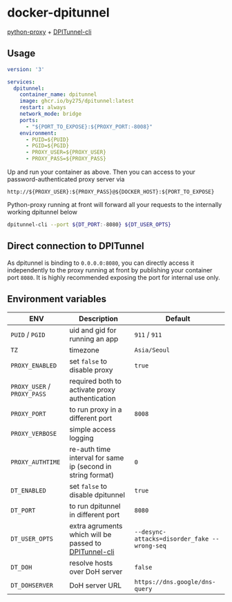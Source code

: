 # docker-dpitunnel

[python-proxy](https://github.com/qwj/python-proxy) + [DPITunnel-cli](https://github.com/zhenyolka/DPITunnel-cli)

## Usage

```yaml
version: '3'

services:
  dpitunnel:
    container_name: dpitunnel
    image: ghcr.io/by275/dpitunnel:latest
    restart: always
    network_mode: bridge
    ports:
      - "${PORT_TO_EXPOSE}:${PROXY_PORT:-8008}"
    environment:
      - PUID=${PUID}
      - PGID=${PGID}
      - PROXY_USER=${PROXY_USER}
      - PROXY_PASS=${PROXY_PASS}
```

Up and run your container as above. Then you can access to your password-authenticated proxy server via

```http://${PROXY_USER}:${PROXY_PASS}@${DOCKER_HOST}:${PORT_TO_EXPOSE}```

Python-proxy running at front will forward all your requests to the internally working dpitunnel below

```bash
dpitunnel-cli --port ${DT_PORT:-8080} ${DT_USER_OPTS}
```

## Direct connection to DPITunnel

As dpitunnel is binding to ```0.0.0.0:8080```, you can directly access it independently to the proxy running at front by publishing your container port ```8080```. It is highly recommended exposing the port for internal use only.

## Environment variables

| ENV  | Description  | Default  |
|---|---|---|
| ```PUID``` / ```PGID```  | uid and gid for running an app  | ```911``` / ```911```  |
| ```TZ```  | timezone  | ```Asia/Seoul```  |
| ```PROXY_ENABLED```  | set ```false``` to disable proxy | ```true``` |
| ```PROXY_USER``` / ```PROXY_PASS```  | required both to activate proxy authentication   |  |
| ```PROXY_PORT```  | to run proxy in a different port  | ```8008``` |
| ```PROXY_VERBOSE```  | simple access logging  |  |
| ```PROXY_AUTHTIME```  | re-auth time interval for same ip (second in string format)  | ```0``` |
| ```DT_ENABLED```  | set ```false``` to disable dpitunnel  | ```true``` |
| ```DT_PORT```  | to run dpitunnel in different port  | ```8080```  |
| ```DT_USER_OPTS```  | extra agruments which will be passed to [DPITunnel-cli](https://github.com/zhenyolka/DPITunnel-cli)  | ```--desync-attacks=disorder_fake --wrong-seq```  |
| ```DT_DOH```  | resolve hosts over DoH server  | ```false```  |
| ```DT_DOHSERVER```  | DoH server URL  | ```https://dns.google/dns-query```  |
